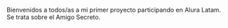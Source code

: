 Bienvenidos a todos/as a mi primer proyecto participando en Alura Latam. Se trata sobre el Amigo Secreto.

